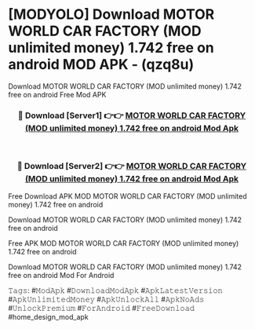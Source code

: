 # [MODYOLO] Download MOTOR WORLD CAR FACTORY (MOD unlimited money) 1.742 free on android MOD APK - (qzq8u)
Download MOTOR WORLD CAR FACTORY (MOD unlimited money) 1.742 free on android Free Mod APK

<div align="center">
<h3>🔴 Download [Server1] 👉👉 <a href="https://apk-comot.site?title=MOTOR_WORLD_CAR_FACTORY_(MOD_unlimited_money)_1.742_free_on_android">MOTOR WORLD CAR FACTORY (MOD unlimited money) 1.742 free on android Mod Apk</a></h3><br>

<h3>🔴 Download [Server2] 👉👉 <a href="https://apk-comot.site?title=MOTOR_WORLD_CAR_FACTORY_(MOD_unlimited_money)_1.742_free_on_android">MOTOR WORLD CAR FACTORY (MOD unlimited money) 1.742 free on android Mod Apk</a></h3>
</div>


Free Download APK MOD MOTOR WORLD CAR FACTORY (MOD unlimited money) 1.742 free on android

Download MOTOR WORLD CAR FACTORY (MOD unlimited money) 1.742 free on android 

Free APK MOD MOTOR WORLD CAR FACTORY (MOD unlimited money) 1.742 free on android 

Download MOTOR WORLD CAR FACTORY (MOD unlimited money) 1.742 free on android Mod For Android

𝚃𝚊𝚐𝚜: #𝙼𝚘𝚍𝙰𝚙𝚔 #𝙳𝚘𝚠𝚗𝚕𝚘𝚊𝚍𝙼𝚘𝚍𝙰𝚙𝚔 #𝙰𝚙𝚔𝙻𝚊𝚝𝚎𝚜𝚝𝚅𝚎𝚛𝚜𝚒𝚘𝚗 #𝙰𝚙𝚔𝚄𝚗𝚕𝚒𝚖𝚒𝚝𝚎𝚍𝙼𝚘𝚗𝚎𝚢 #𝙰𝚙𝚔𝚄𝚗𝚕𝚘𝚌𝚔𝙰𝚕𝚕 #𝙰𝚙𝚔𝙽𝚘𝙰𝚍𝚜 #𝚄𝚗𝚕𝚘𝚌𝚔𝙿𝚛𝚎𝚖𝚒𝚞𝚖 #𝙵𝚘𝚛𝙰𝚗𝚍𝚛𝚘𝚒𝚍 #𝙵𝚛𝚎𝚎𝙳𝚘𝚠𝚗𝚕𝚘𝚊𝚍 #home_design_mod_apk